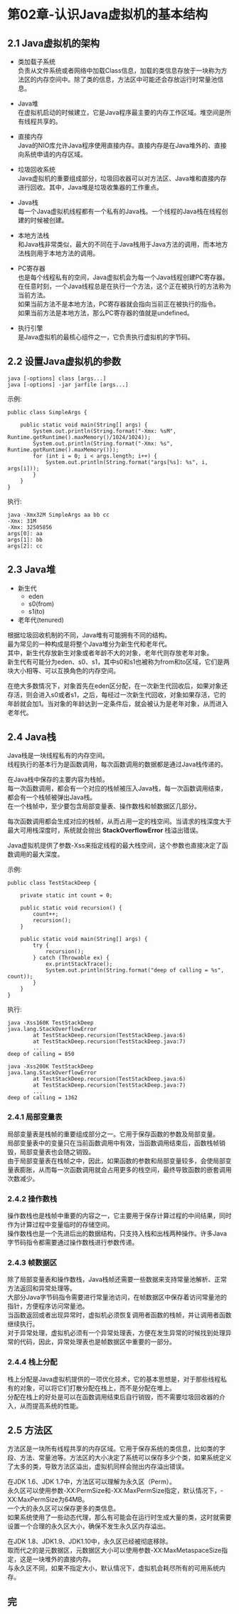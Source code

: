 # 第02章-认识Java虚拟机的基本结构

## 2.1 Java虚拟机的架构

- 类加载子系统  
  负责从文件系统或者网络中加载Class信息，加载的类信息存放于一块称为方法区的内存空间中。除了类的信息，方法区中可能还会存放运行时常量池信息。

- Java堆  
  在虚拟机启动的时候建立，它是Java程序最主要的内存工作区域。堆空间是所有线程共享的。

- 直接内存  
  Java的NIO库允许Java程序使用直接内存。直接内存是在Java堆外的、直接向系统申请的内存区域。

- 垃圾回收系统  
  Java虚拟机的重要组成部分，垃圾回收器可以对方法区、Java堆和直接内存进行回收。其中，Java堆是垃圾收集器的工作重点。

- Java栈  
  每一个Java虚拟机线程都有一个私有的Java栈。一个线程的Java栈在线程创建的时候被创建。

- 本地方法栈  
  和Java栈非常类似，最大的不同在于Java栈用于Java方法的调用，而本地方法栈则用于本地方法的调用。

- PC寄存器  
  也是每个线程私有的空间，Java虚拟机会为每一个Java线程创建PC寄存器。  
  在任意时刻，一个Java线程总是在执行一个方法，这个正在被执行的方法称为当前方法。  
  如果当前方法不是本地方法，PC寄存器就会指向当前正在被执行的指令。  
  如果当前方法是本地方法，那么PC寄存器的值就是undefined。  

- 执行引擎  
  是Java虚拟机的最核心组件之一，它负责执行虚拟机的字节码。

## 2.2 设置Java虚拟机的参数

    java [-options] class [args...]
    java [-options] -jar jarfile [args...]

示例:

    public class SimpleArgs {

        public static void main(String[] args) {
            System.out.println(String.format("-Xmx: %sM", Runtime.getRuntime().maxMemory()/1024/1024));
            System.out.println(String.format("-Xmx: %s", Runtime.getRuntime().maxMemory()));
            for (int i = 0; i < args.length; i++) {
                System.out.println(String.format("args[%s]: %s", i, args[i]));
            }
        }
    }

执行:

    java -Xmx32M SimpleArgs aa bb cc
    -Xmx: 31M
    -Xmx: 32505856
    args[0]: aa
    args[1]: bb
    args[2]: cc

## 2.3 Java堆

- 新生代
  - eden
  - s0(from)
  - s1(to)
- 老年代(tenured)
    
根据垃圾回收机制的不同，Java堆有可能拥有不同的结构。  
最为常见的一种构成是将整个Java堆分为新生代和老年代。  
其中，新生代存放新生对象或者年龄不大的对象，老年代则存放老年对象。  
新生代有可能分为eden、s0、s1，其中s0和s1也被称为from和to区域，它们是两块大小相等、可以互换角色的内存空间。

在绝大多数情况下，对象首先在eden区分配，在一次新生代回收后，如果对象还存活，则会进入s0或者s1，之后，每经过一次新生代回收，对象如果存活，它的年龄就会加1。当对象的年龄达到一定条件后，就会被认为是老年对象，从而进入老年代。


## 2.4 Java栈

Java栈是一块线程私有的内存空间。  
线程执行的基本行为是函数调用，每次函数调用的数据都是通过Java栈传递的。

在Java栈中保存的主要内容为栈帧。  
每一次函数调用，都会有一个对应的栈帧被压入Java栈，每一次函数调用结束，都会有一个栈帧被弹出Java栈。  
在一个栈帧中，至少要包含局部变量表、操作数栈和帧数据区几部分。

每次函数调用都会生成对应的栈帧，从而占用一定的栈空间。当请求的栈深度大于最大可用栈深度时，系统就会抛出 **StackOverflowError** 栈溢出错误。

Java虚拟机提供了参数-Xss来指定线程的最大栈空间，这个参数也直接决定了函数调用的最大深度。

示例:

    public class TestStackDeep {

        private static int count = 0;

        public static void recursion() {
            count++;
            recursion();
        }

        public static void main(String[] args) {
            try {
                recursion();
            } catch (Throwable ex) {
                ex.printStackTrace();
                System.out.println(String.format("deep of calling = %s", count));
            }
        }
    }

执行:

    java -Xss160K TestStackDeep
    java.lang.StackOverflowError
            at TestStackDeep.recursion(TestStackDeep.java:6)
            at TestStackDeep.recursion(TestStackDeep.java:7)
            ...
    deep of calling = 850

    java -Xss200K TestStackDeep
    java.lang.StackOverflowError
            at TestStackDeep.recursion(TestStackDeep.java:6)
            at TestStackDeep.recursion(TestStackDeep.java:7)
            ...
    deep of calling = 1362

### 2.4.1 局部变量表

局部变量表是栈帧的重要组成部分之一。它用于保存函数的参数及局部变量。  
局部变量表中的变量只在当前函数调用中有效，当函数调用结束后，函数栈帧销毁，局部变量表也会随之销毁。  
由于局部变量表在栈帧之中，因此，如果函数的参数和局部变量较多，会使局部变量表膨胀，从而每一次函数调用就会占用更多的栈空间，最终导致函数的嵌套调用次数减少。

### 2.4.2 操作数栈

操作数栈也是栈帧中重要的内容之一，它主要用于保存计算过程的中间结果，同时作为计算过程中变量临时的存储空间。  
操作数栈也是一个先进后出的数据结构，只支持入栈和出栈两种操作。许多Java字节码指令都需要通过操作数栈进行参数传递。

### 2.4.3 帧数据区

除了局部变量表和操作数栈，Java栈帧还需要一些数据来支持常量池解析、正常方法返回和异常处理等。  
大部分Java字节码指令需要进行常量池访问，在帧数据区中保存着访问常量池的指针，方便程序访问常量池。  
当函数返回或者出现异常时，虚拟机必须恢复调用者函数的栈帧，并让调用者函数继续执行。  
对于异常处理，虚拟机必须有一个异常处理表，方便在发生异常的时候找到处理异常的代码，因此，异常处理表也是帧数据区中重要的一部分。

### 2.4.4 栈上分配

栈上分配是Java虚拟机提供的一项优化技术，它的基本思想是，对于那些线程私有的对象，可以将它们打散分配在栈上，而不是分配在堆上。  
分配在栈上的好处是可以在函数调用结束后自行销毁，而不需要垃圾回收器的介入，从而提高系统的性能。

## 2.5 方法区

方法区是一块所有线程共享的内存区域。它用于保存系统的类信息，比如类的字段、方法、常量池等。方法区的大小决定了系统可以保存多少个类，如果系统定义了太多的类，导致方法区溢出，虚拟机同样会抛出内存溢出错误。

在JDK 1.6、JDK 1.7中，方法区可以理解为永久区（Perm）。  
永久区可以使用参数-XX:PermSize和-XX:MaxPermSize指定，默认情况下，-XX:MaxPermSize为64MB。  
一个大的永久区可以保存更多的类信息。  
如果系统使用了一些动态代理，那么有可能会在运行时生成大量的类，这时就需要设置一个合理的永久区大小，确保不发生永久区内存溢出。

在JDK 1.8、JDK1.9、JDK1.10中，永久区已经被彻底移除。  
取而代之的是元数据区，元数据区大小可以使用参数-XX:MaxMetaspaceSize指定，这是一块堆外的直接内存。  
与永久区不同，如果不指定大小，默认情况下，虚拟机会耗尽所有的可用系统内存。

## 完
